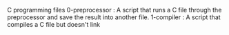 C programming files
0-preprocessor : A script that runs a C file through the preprocessor and save the result into another file.
1-compiler : A script that compiles a C file but doesn't link


